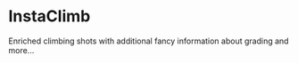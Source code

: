 InstaClimb
==========

Enriched climbing shots with additional fancy information about grading and more...
